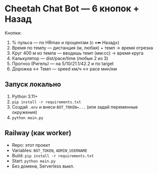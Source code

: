# Cheetah Chat Bot — 6 кнопок + Назад

Кнопки:
1) % пульса — по HRmax и процентам (с «⬅ Назад»)
2) Время по темпу — дистанция (м, любая) + темп → время отрезка
3) Круг 400 м из темпа — вводишь темп (мм:сс) → время круга
4) Калькулятор — dist/pace/time (любые 2 из 3)
5) Прогноз (Ригель) — на 5/10/21.1/42.2 и по target
6) Дорожка ↔ Темп — speed км/ч ↔ pace мин/км

## Запуск локально
1. Python 3.11+
2. `pip install -r requirements.txt`
3. Создай `.env` и внеси `BOT_TOKEN=...` (или задай переменные окружения)
4. `python main.py`

## Railway (как worker)
- Repo: этот проект
- Variables: `BOT_TOKEN`, `ADMIN_USERNAME`
- Build: `pip install -r requirements.txt`
- Start: `python main.py`
- Без домена, Serverless выкл.
